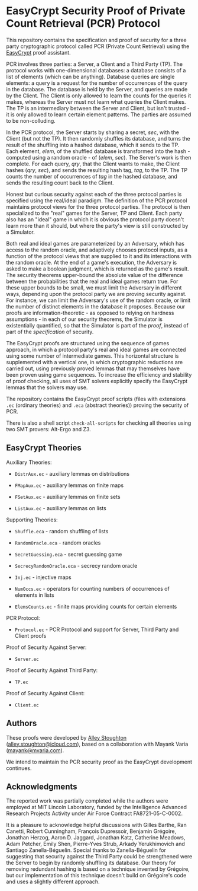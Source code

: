 EasyCrypt Security Proof of Private Count Retrieval (PCR) Protocol
====================================================================

This repository contains the specification and proof of security for a
three party cryptographic protocol called PCR (Private Count
Retrieval) using the [EasyCrypt](https://www.easycrypt.info/trac/)
proof assistant.

PCR involves three parties: a Server, a Client and a Third Party (TP).
The protocol works with one-dimensional databases: a database consists
of a list of elements (which can be anything). Database queries are
single elements: a query is a request for the number of occurrences of
the query in the database. The database is held by the Server, and
queries are made by the Client. The Client is only allowed to learn
the counts for the queries it makes, whereas the Server must not learn
what queries the Client makes. The TP is an intermediary between the
Server and Client, but isn't trusted - it is only allowed to learn
certain element patterns. The parties are assumed to be non-colluding.

In the PCR protocol, the Server starts by sharing a secret, *sec*,
with the Client (but not the TP). It then randomly shuffles its
database, and turns the result of the shuffling into a hashed
database, which it sends to the TP. Each element, *elem*, of the
shuffled database is transformed into the hash - computed using a
random oracle - of (*elem*, *sec*). The Server's work is then
complete. For each query, *qry*, that the Client wants to make, the
Client hashes (*qry*, *sec*), and sends the resulting hash tag, *tag*,
to the TP. The TP counts the number of occurrences of *tag* in the
hashed database, and sends the resulting count back to the Client.

Honest but curious security against each of the three protocol parties
is specified using the real/ideal paradigm. The definition of the PCR
protocol maintains protocol views for the three protocol parties. The
protocol is then specialized to the "real" games for the Server, TP
and Client. Each party also has an "ideal" game in which it is obvious
the protocol party doesn't learn more than it should, but where the
party's view is still constructed by a Simulator.

Both real and ideal games are parameterized by an Adversary, which has
access to the random oracle, and adaptively chooses protocol inputs,
as a function of the protocol views that are supplied to it and its
interactions with the random oracle. At the end of a game's execution,
the Adversary is asked to make a boolean judgment, which is returned
as the game's result. The security theorems upper-bound the absolute
value of the difference between the probabilities that the real and
ideal games return true. For these upper bounds to be small, we must
limit the Adversary in different ways, depending upon the protocol
party we are proving security against. For instance, we can limit the
Adversary's use of the random oracle, or limit the number of distinct
elements in the database it proposes. Because our proofs are
information-theoretic - as opposed to relying on hardness
assumptions - in each of our security theorems, the Simulator is existentially
quantified, so that the Simulator is part of the *proof*, instead of
part of the *specification* of security.

The EasyCrypt proofs are structured using the sequence of games
approach, in which a protocol party's real and ideal games are
connected using some number of intermediate games. This horizontal
structure is supplemented with a vertical one, in which cryptographic
reductions are carried out, using previously proved lemmas that may
themselves have been proven using game sequences. To increase the
efficiency and stability of proof checking, all uses of SMT solvers
explicitly specify the EasyCrypt lemmas that the solvers may use.

The repository contains the EasyCrypt proof scripts (files with
extensions `.ec` (ordinary theories) and `.eca` (abstract theories))
proving the security of PCR.

There is also a shell script `check-all-scripts` for checking all
theories using two SMT provers: Alt-Ergo and Z3.

EasyCrypt Theories
--------------------------------------------------------------------

Auxiliary Theories:

 * `DistrAux.ec` - auxiliary lemmas on distributions

 * `FMapAux.ec` - auxiliary lemmas on finite maps

 * `FSetAux.ec` - auxiliary lemmas on finite sets

 * `ListAux.ec` - auxiliary lemmas on lists

Supporting Theories:

 * `Shuffle.eca` - random shuffling of lists

 * `RandomOracle.eca` - random oracles

 * `SecretGuessing.eca` - secret guessing game

 * `SecrecyRandomOracle.eca` - secrecy random oracle

 * `Inj.ec` - injective maps

 * `NumOccs.ec` - operators for counting numbers of occurrences of elements in
   lists

 * `ElemsCounts.ec` - finite maps providing counts for certain elements

PCR Protocol:

 * `Protocol.ec` - PCR Protocol and support for Server, Third Party and Client
   proofs

Proof of Security Against Server:

 * `Server.ec`

Proof of Security Against Third Party:

 * `TP.ec`

Proof of Security Against Client:

 * `Client.ec`

Authors
--------------------------------------------------------------------

These proofs were developed by [Alley Stoughton](http://alleystoughton.us)
(alley.stoughton@icloud.com), based on a collaboration with Mayank
Varia (mayank@mvaria.com).

We intend to maintain the PCR security proof as the EasyCrypt
development continues.

Acknowledgments
--------------------------------------------------------------------

The reported work was partially completed while the authors were
employed at MIT Lincoln Laboratory, funded by the Intelligence
Advanced Research Projects Activity under Air Force Contract
FA8721-05-C-0002.

It is a pleasure to acknowledge helpful discussions with Gilles
Barthe, Ran Canetti, Robert Cunningham, François Dupressoir, Benjamin
Grégoire, Jonathan Herzog, Aaron D. Jaggard, Jonathan Katz, Catherine
Meadows, Adam Petcher, Emily Shen, Pierre-Yves Strub, Arkady
Yerukhimovich and Santiago Zanella-Béguelin. Special thanks to
Zanella-Béguelin for suggesting that security against the Third Party
could be strengthened were the Server to begin by randomly shuffling
its database. Our theory for removing redundant hashing is based on a
technique invented by Grégoire, but our implementation of this
technique doesn't build on Grégoire's code and uses a slightly
different approach.
